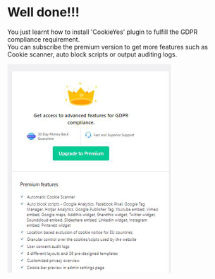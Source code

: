 # Well done!!!

You just learnt how to install 'CookieYes' plugin to fulfill the GDPR compliance requirement.
<br />
You can subscribe the premium version to get more features such as Cookie scanner, auto block scripts or output auditing logs.

![Image](./assets/gd4-7.png)
